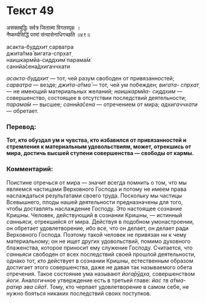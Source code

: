 # Текст 49

असक्तबुद्धिः सर्वत्र जितात्मा विगतस्पृहः ।  
नैष्कर्म्यसिद्धिं परमां संन्यासेनाधिगच्छति ॥४९॥

асакта-буддхит̣ сарватра  
джита̄тма̄ вигата-спр̣хат̣  
наишкармйа-сиддхим̇ парама̄м̇  
саннйа̄сена̄дхигаччхати

_асакта-буддхит̣_ — тот, чей разум свободен от привязанностей; _сарватра_ — везде; _джита-а̄тма̄_ — тот, чей ум побежден; _вигата- спр̣хат̣_ — не имеющий материальных желаний; _наишкармйа- сиддхим_ — совершенство, состоящее в отсутствии последствий деятельности; _парама̄м_ — высшее; _саннйа̄сена_ — отречением от мира; _адхигаччхати_ — обретает.

### Перевод:

**Тот, кто обуздал ум и чувства, кто избавился от привязанностей и стремления к материальным удовольствиям, может, отрекшись от мира, достичь высшей ступени совершенства — свободы от кармы.**

### Комментарий:

Поистине отречься от мира — значит всегда помнить о том, что мы являемся частицами Верховного Господа и потому не имеем права наслаждаться результатами своего труда. Поскольку мы частицы Всевышнего, плоды нашей деятельности предназначены для того, чтобы доставлять наслаждение Господу. Это настоящее сознание Кришны. Человек, действующий в сознании Кришны, — истинный _санньяси,_ отрекшийся от мира. Действуя в подобном умонастроении, он обретает удовлетворение, ибо все, что он делает, он делает ради Верховного Господа. Поэтому такой человек не привязан ни к чему материальному; он не ищет других удовольствий, помимо духовного блаженства, которое приносит ему служение Господу. Считается, что _санньяси_ свободен от всех последствий своей прошлой деятельности, однако тот, кто действует в сознании Кришны, естественным образом достигает этого совершенства, даже не давая так называемого обета отречения. Такое состояние ума называют _йога̄рӯд̣ха,_ совершенством _йоги_. Аналогичное утверждение есть в третьей главе: _йас тв а̄тма-ратир эва сйа̄т_. Тому, кто черпает удовлетворение в самом себе, не нужно бояться никаких последствий своих поступков.